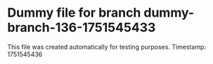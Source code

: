 # Dummy file for branch dummy-branch-136-1751545433

This file was created automatically for testing purposes.
Timestamp: 1751545436